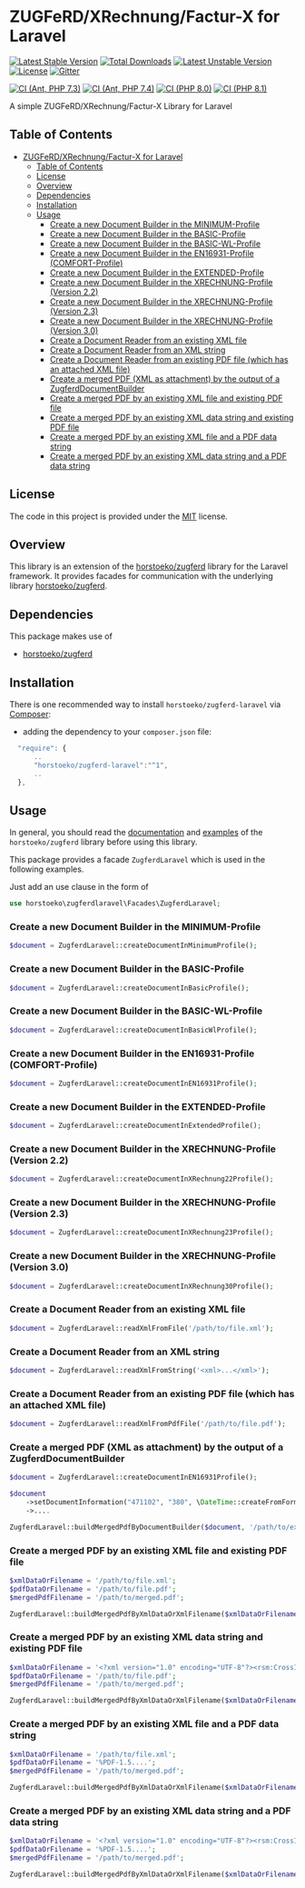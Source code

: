 # ZUGFeRD/XRechnung/Factur-X for Laravel

[![Latest Stable Version](https://poser.pugx.org/horstoeko/zugferd-laravel/v/stable.png)](https://packagist.org/packages/horstoeko/zugferd-laravel) [![Total Downloads](https://poser.pugx.org/horstoeko/zugferd-laravel/downloads.png)](https://packagist.org/packages/horstoeko/zugferd-laravel) [![Latest Unstable Version](https://poser.pugx.org/horstoeko/zugferd-laravel/v/unstable.png)](https://packagist.org/packages/horstoeko/zugferd-laravel) [![License](https://poser.pugx.org/horstoeko/zugferd/license.png)](https://packagist.org/packages/horstoeko/zugferd) [![Gitter](https://badges.gitter.im/Join%20Chat.svg)](https://gitter.im/horstoeko/zugferd)

[![CI (Ant, PHP 7.3)](https://github.com/horstoeko/zugferd-laravel/actions/workflows/build.php73.ant.yml/badge.svg)](https://github.com/horstoeko/zugferd-laravel/actions/workflows/build.php73.ant.yml) [![CI (Ant, PHP 7.4)](https://github.com/horstoeko/zugferd-laravel/actions/workflows/build.php74.ant.yml/badge.svg)](https://github.com/horstoeko/zugferd-laravel/actions/workflows/build.php74.ant.yml) [![CI (PHP 8.0)](https://github.com/horstoeko/zugferd-laravel/actions/workflows/build.php80.ant.yml/badge.svg)](https://github.com/horstoeko/zugferd-laravel/actions/workflows/build.php80.ant.yml) [![CI (PHP 8.1)](https://github.com/horstoeko/zugferd-laravel/actions/workflows/build.php81.ant.yml/badge.svg)](https://github.com/horstoeko/zugferd-laravel/actions/workflows/build.php81.ant.yml)

A simple ZUGFeRD/XRechnung/Factur-X Library for Laravel

## Table of Contents

- [ZUGFeRD/XRechnung/Factur-X for Laravel](#zugferdxrechnungfactur-x-for-laravel)
  - [Table of Contents](#table-of-contents)
  - [License](#license)
  - [Overview](#overview)
  - [Dependencies](#dependencies)
  - [Installation](#installation)
  - [Usage](#usage)
    - [Create a new Document Builder in the MINIMUM-Profile](#create-a-new-document-builder-in-the-minimum-profile)
    - [Create a new Document Builder in the BASIC-Profile](#create-a-new-document-builder-in-the-basic-profile)
    - [Create a new Document Builder in the BASIC-WL-Profile](#create-a-new-document-builder-in-the-basic-wl-profile)
    - [Create a new Document Builder in the EN16931-Profile (COMFORT-Profile)](#create-a-new-document-builder-in-the-en16931-profile-comfort-profile)
    - [Create a new Document Builder in the EXTENDED-Profile](#create-a-new-document-builder-in-the-extended-profile)
    - [Create a new Document Builder in the XRECHNUNG-Profile (Version 2.2)](#create-a-new-document-builder-in-the-xrechnung-profile-version-22)
    - [Create a new Document Builder in the XRECHNUNG-Profile (Version 2.3)](#create-a-new-document-builder-in-the-xrechnung-profile-version-23)
    - [Create a new Document Builder in the XRECHNUNG-Profile (Version 3.0)](#create-a-new-document-builder-in-the-xrechnung-profile-version-30)
    - [Create a Document Reader from an existing XML file](#create-a-document-reader-from-an-existing-xml-file)
    - [Create a Document Reader from an XML string](#create-a-document-reader-from-an-xml-string)
    - [Create a Document Reader from an existing PDF file (which has an attached XML file)](#create-a-document-reader-from-an-existing-pdf-file-which-has-an-attached-xml-file)
    - [Create a merged PDF (XML as attachment) by the output of a ZugferdDocumentBuilder](#create-a-merged-pdf-xml-as-attachment-by-the-output-of-a-zugferddocumentbuilder)
    - [Create a merged PDF by an existing XML file and existing PDF file](#create-a-merged-pdf-by-an-existing-xml-file-and-existing-pdf-file)
    - [Create a merged PDF by an existing XML data string and existing PDF file](#create-a-merged-pdf-by-an-existing-xml-data-string-and-existing-pdf-file)
    - [Create a merged PDF by an existing XML file and a PDF data string](#create-a-merged-pdf-by-an-existing-xml-file-and-a-pdf-data-string)
    - [Create a merged PDF by an existing XML data string and a PDF data string](#create-a-merged-pdf-by-an-existing-xml-data-string-and-a-pdf-data-string)

## License

The code in this project is provided under the [MIT](https://opensource.org/licenses/MIT) license.

## Overview

This library is an extension of the [horstoeko/zugferd](https://github.com/horstoeko/zugferd) library for the Laravel framework. It provides facades for communication with the underlying library [horstoeko/zugferd](https://github.com/horstoeko/zugferd).

## Dependencies

This package makes use of

- [horstoeko/zugferd](https://github.com/horstoeko/zugferd)

## Installation

There is one recommended way to install `horstoeko/zugferd-laravel` via [Composer](https://getcomposer.org/):

* adding the dependency to your ``composer.json`` file:

```js
  "require": {
      ..
      "horstoeko/zugferd-laravel":"^1",
      ..
  },
```

## Usage

In general, you should read the [documentation](https://github.com/horstoeko/zugferd/blob/master/README.md) and [examples](https://github.com/horstoeko/zugferd/tree/master/examples) of the ```horstoeko/zugferd``` library before using this library.

This package provides a facade ```ZugferdLaravel``` which is used in the following examples.

Just add an use clause in the form of

```php
use horstoeko\zugferdlaravel\Facades\ZugferdLaravel;
```

### Create a new Document Builder in the MINIMUM-Profile

```php
$document = ZugferdLaravel::createDocumentInMinimumProfile();
```

### Create a new Document Builder in the BASIC-Profile

```php
$document = ZugferdLaravel::createDocumentInBasicProfile();
```

### Create a new Document Builder in the BASIC-WL-Profile

```php
$document = ZugferdLaravel::createDocumentInBasicWlProfile();
```

### Create a new Document Builder in the EN16931-Profile (COMFORT-Profile)

```php
$document = ZugferdLaravel::createDocumentInEN16931Profile();
```

### Create a new Document Builder in the EXTENDED-Profile

```php
$document = ZugferdLaravel::createDocumentInExtendedProfile();
```

### Create a new Document Builder in the XRECHNUNG-Profile (Version 2.2)

```php
$document = ZugferdLaravel::createDocumentInXRechnung22Profile();
```

### Create a new Document Builder in the XRECHNUNG-Profile (Version 2.3)

```php
$document = ZugferdLaravel::createDocumentInXRechnung23Profile();
```

### Create a new Document Builder in the XRECHNUNG-Profile (Version 3.0)

```php
$document = ZugferdLaravel::createDocumentInXRechnung30Profile();
```

### Create a Document Reader from an existing XML file

```php
$document = ZugferdLaravel::readXmlFromFile('/path/to/file.xml');
```

### Create a Document Reader from an XML string

```php
$document = ZugferdLaravel::readXmlFromString('<xml>...</xml>');
```

### Create a Document Reader from an existing PDF file (which has an attached XML file)

```php
$document = ZugferdLaravel::readXmlFromPdfFile('/path/to/file.pdf');
```

### Create a merged PDF (XML as attachment) by the output of a ZugferdDocumentBuilder

```php
$document = ZugferdLaravel::createDocumentInEN16931Profile();

$document
    ->setDocumentInformation("471102", "380", \DateTime::createFromFormat("Ymd", "20180305"), "EUR")
    ->....

ZugferdLaravel::buildMergedPdfByDocumentBuilder($document, '/path/to/existing.pdf', '/path/to/merged.pdf');
```

### Create a merged PDF by an existing XML file and existing PDF file

```php
$xmlDataOrFilename = '/path/to/file.xml';
$pdfDataOrFilename = '/path/to/file.pdf';
$mergedPdfFilename = '/path/to/merged.pdf';

ZugferdLaravel::buildMergedPdfByXmlDataOrXmlFilename($xmlDataOrFilename, $pdfDataOrFilename, $mergedPdfFilename);
```

### Create a merged PDF by an existing XML data string and existing PDF file

```php
$xmlDataOrFilename = '<?xml version="1.0" encoding="UTF-8"?><rsm:CrossIndustryInvoice.....';
$pdfDataOrFilename = '/path/to/file.pdf';
$mergedPdfFilename = '/path/to/merged.pdf';

ZugferdLaravel::buildMergedPdfByXmlDataOrXmlFilename($xmlDataOrFilename, $pdfDataOrFilename, $mergedPdfFilename);
```

### Create a merged PDF by an existing XML file and a PDF data string

```php
$xmlDataOrFilename = '/path/to/file.xml';
$pdfDataOrFilename = '%PDF-1.5....';
$mergedPdfFilename = '/path/to/merged.pdf';

ZugferdLaravel::buildMergedPdfByXmlDataOrXmlFilename($xmlDataOrFilename, $pdfDataOrFilename, $mergedPdfFilename);
```

### Create a merged PDF by an existing XML data string and a PDF data string

```php
$xmlDataOrFilename = '<?xml version="1.0" encoding="UTF-8"?><rsm:CrossIndustryInvoice....';
$pdfDataOrFilename = '%PDF-1.5....';
$mergedPdfFilename = '/path/to/merged.pdf';

ZugferdLaravel::buildMergedPdfByXmlDataOrXmlFilename($xmlDataOrFilename, $pdfDataOrFilename, $mergedPdfFilename);
```
